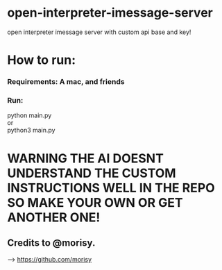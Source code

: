 # open-interpreter-imessage-server
open interpreter imessage server with custom api base and key!

# How to run:
### Requirements: A mac, and friends

### Run: 
python main.py   
or  
python3 main.py

# WARNING THE AI DOESNT UNDERSTAND THE CUSTOM INSTRUCTIONS WELL IN THE REPO SO MAKE YOUR OWN OR GET ANOTHER ONE!

## Credits to @morisy.
--> https://github.com/morisy
